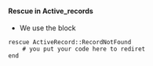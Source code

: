 #### Rescue in Active_records

* We use the block

```
rescue ActiveRecord::RecordNotFound
    # you put your code here to rediret
end
```
